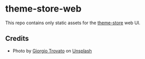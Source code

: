 # theme-store-web

This repo contains only static assets for the [theme-store](https://github.com/laravel-ready/theme-store) web UI.

## Credits

- Photo by <a href="https://unsplash.com/@giorgiotrovato?utm_source=unsplash&utm_medium=referral&utm_content=creditCopyText">Giorgio Trovato</a> on <a href="https://unsplash.com/s/photos/minimal?utm_source=unsplash&utm_medium=referral&utm_content=creditCopyText">Unsplash</a>
